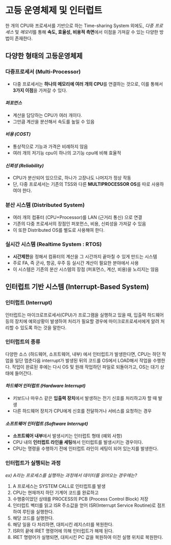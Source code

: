 # 고등 운영체제 및 인터럽트 

한 개의 CPU와 프로세서를 기반으로 하는 Time-sharing System 외에도,
*다중 프로세스* 및 *메모리*를 통해 **속도, 효율성, 비용적 측면**에서 이점을 가져갈 수 있는
다양한 방법이 존재한다.

## 다양한 형태의 고등운영체제

### 다중프로세서 (Multi-Processor) 

* 다중 프로세서는 **하나의 메모리에 여러 개의 CPU**를 연결하는 것으로,
이를 통해서  **3가지 이점**을 가져갈 수 있다.
#### _퍼포먼스_
- 계산을 담당하는 CPU가 여러 개이다.
- 그만큼 계산을 분산해서 속도를 높일 수 있음
#### _비용 (COST)_
- 통상적으로 기능과 가격은 비례하지 않음
- 여러 개의 저기능 cpu이 하나의 고기능 cpu에 비해 효율적
#### _신뢰성 (Reliability)_
- CPU가 분산되어 있으므로, 하나가 고장나도 나머지가 정상 작동
- 단, 다중 프로세서는 기존의 TSS와 다른 **MULTIPROCESSOR OS**를 따로 사용하여야 한다.

### 분산 시스템 (Distributed System) 
* 여러 개의 컴퓨터 (CPU+Processor)를 LAN (근거리 통신) 으로 연결
* 기존의 다중 프로세서의 장점인 퍼포먼스, 비용, 신뢰성을 가져갈 수 있음
* 이 또한 Distributed OS를 별도로 사용해여 한다.

### 실시간 시스템 (Realtime System : RTOS)
* **시간제한**을 정해서 컴퓨터의 계산을 그 시간까지 끝마칠 수 있게 만드는 시스템
* 주로 FA, 즉 군사, 항공, 우주 등 실시간 계산이 필요한 분야에서 사용
* 이 시스템은 기존의 분산 시스템의 장점 (퍼포먼스, 계산, 비용)을 노리지는 않음

## 인터럽트 기반 시스템 (Interrupt-Based System)

### 인터럽트 (Interrupt)

인터럽트는 마이크로프로세서(CPU)가 프로그램을 실행하고 있을 때, 입출력 하드웨어 등의 장치에 예외상황이 발생하여 
처리가 필요할 경우에 마이크로프로세서에게 알려 처리할 수 있도록 하는 것을 말한다.

### 인터럽트의 종류

다양한 소스 (하드웨어, 소프트웨어, 내부) 에서 인터럽트가 발생한다면, CPU는 하던 작업을 일단 멈춘다음 interrupt가 발생된 뒤의 코드를 OS에서 LOAD해서 작업을 수행한다. 
작업이 완료된 후에는 다시 OS 및 원래 작업하던 파일로 되돌아가고, OS는 대기 상태에 들어간다.

#### _하드웨어 인터럽트 (Hardware Interrupt)_

* 키보드나 마우스 같은 **입출력 장치**에서 발생하는 전기 신호를 처리하고자 할 때 발생
* 다른 하드웨어 장치가 CPU에게 신호를 전달하거나 서비스를 요청하는 경우

#### _소프트웨어 인터럽트 (Software Interrupt)_

* **소프트웨어 내부**에서 발생시키는 인터럽트 형태 (예외 사항)
* CPU 내의 **인터럽트 라인을 세팅**해서 인터럽트를 발생시키는 경우이다.
* CPU는 명령을 수행하기 전에 인터럽트 라인이 세팅이 되어 있는지를 발생한다.

### 인터럽트가 실행되는 과정

_ex) A라는 프로세스를 실행하는 과정에서 데이터를 읽어오는 경우에는?_

1) A 프로세스는 SYSTEM CALL로 인터럽트를 발생
2) CPU는 현재까지 하던 기계어 코드를 완료하고
3) 수행중이었던 상태를 PROCESS의 PCB (Process Control Block) 저장
4) 인터럽트 벡터를 읽고 ISR 주소값을 얻어 ISR(Interrupt Service Routine)로 점프하여 루틴을 실행한다. 
5) 해당 코드를 실행한다. 
6) 해당 일을 다 처리하면, 대피시킨 레지스터를 복원한다. 
7) ISR의 끝에 IRET 명령어에 의해 인터럽트가 해제 된다. 
8) IRET 명령어가 실행되면, 대피시킨 PC 값을 복원하여 이전 실행 위치로 복원한다.


